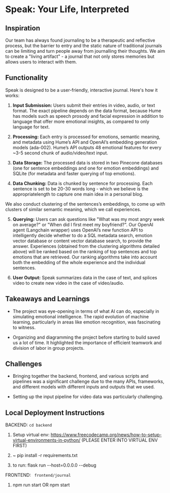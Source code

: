 # Speak: Your Life, Interpreted

## Inspiration

Our team has always found journaling to be a therapeutic and reflective process, but the barrier to entry and the static nature of traditional journals can be limiting and turn people away from journalling their thoughts. We aim to create a "living artifact" - a journal that not only stores memories but allows users to interact with them.

## Functionality

Speak is designed to be a user-friendly, interactive journal. Here's how it works:

1. **Input Submission:** Users submit their entries in video, audio, or text format. The exact pipeline depends on the data format, because Hume has models such as speech prosody and facial expression in addition to language that offer more emotional insights, as compared to only language for text. 

2. **Processing:** Each entry is processed for emotions, semantic meaning, and metadata using Hume’s API and OpenAI’s embedding generation models (ada-002).
Hume’s API outputs 48 emotional features for every ~3-5 second chunk of audio/video/text input. 

3. **Data Storage:** The processed data is stored in two Pinecone databases (one for sentence embeddings and one for emotion embeddings) and SQLite (for metadata and faster querying of top emotions).

4. **Data Chunking:** Data is chunked by sentence for processing. Each sentence is set to be 20-30 words long - which we believe is the appropriatelength to capture one main idea in a personal blog. 

We also conduct clustering of the sentences’s embeddings, to come up with clusters of similar semantic meaning, which we call experiences.

5. **Querying:** Users can ask questions like "What was my most angry week on average?" or "When did I first meet my boyfriend?". Our OpenAI agent (Langchain wrapper) uses OpenAI’s new function API to intelligently decide whether to do a SQL metadata search, emotion vector database or content vector database search, to provide the answer. Experiences (obtained from the clustering algorithms detailed above) will be ranked based on the ranking of top sentences and top emotions that are retrieved. Our ranking algorithms take into account both the embedding of the whole experience and the individual sentences.

6. **User Output:** Speak summarizes data in the case of text, and splices video to create new video in the case of video/audio.

## Takeaways and Learnings

- The project was eye-opening in terms of what AI can do, especially in simulating emotional intelligence. The rapid evolution of machine learning, particularly in areas like emotion recognition, was fascinating to witness.

- Organizing and diagramming the project before starting to build saved us a lot of time. It highlighted the importance of efficient teamwork and division of labor in group projects.

## Challenges

- Bringing together the backend, frontend, and various scripts and pipelines was a significant challenge due to the many APIs, frameworks, and different models with different inputs and outputs that we used.

- Setting up the input pipeline for video data was particularly challenging.

## Local Deployment Instructions

BACKEND:
```cd backend```

1. Setup virtual env:
https://www.freecodecamp.org/news/how-to-setup-virtual-environments-in-python/
(PLEASE ENTER INTO VIRTUAL ENV FIRST)

2.  ~ pip install -r requirements.txt

3. to run: flask run --host=0.0.0.0 --debug

FRONTEND: 
``` frontend/journal```

1. npm run start 
OR
npm start